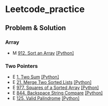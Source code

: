 # Leetcode_practice
## Problem & Solution

### Array
- M [912. Sort an Array](https://leetcode.com/problems/sort-an-array) [[Python]](https://github.com/jackywi2/Leetcode_practice/blob/main/Solution/0912.py)

### Two Pointers
- E [1. Two Sum](https://leetcode.com/problems/two-sum/?ref=secondlife.tw) [[Python]](https://github.com/jackywi2/Leetcode_practice/blob/main/Solution/0001.py)
- E [21. Merge Two Sorted Lists](https://leetcode.com/problems/merge-two-sorted-lists/?ref=secondlife.tw) [[Python]]()
- E [977. Squares of a Sorted Array](https://leetcode.com/problems/squares-of-a-sorted-array/?ref=secondlife.tw) [[Python]]()
- E [844. Backspace String Compare](https://leetcode.com/problems/backspace-string-compare/?ref=secondlife.tw) [[Python]]()
- E [125. Valid Palindrome](https://leetcode.com/problems/valid-palindrome/?ref=secondlife.tw) [[Python]]()
